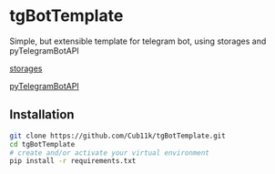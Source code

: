 # tgBotTemplate

Simple, but extensible template for telegram bot, using storages and pyTelegramBotAPI

[storages](https://github.com/Cub11k/storages)

[pyTelegramBotAPI](https://github.com/eternnoir/pyTelegramBotAPI)

## Installation

```bash
git clone https://github.com/Cub11k/tgBotTemplate.git
cd tgBotTemplate
# create and/or activate your virtual environment
pip install -r requirements.txt
```
